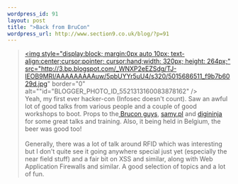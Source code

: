 ```yaml
--- 
wordpress_id: 91
layout: post
title: ">Back from BruCon"
wordpress_url: http://www.section9.co.uk/blog/?p=91
---
```

><a onblur="try {parent.deselectBloggerImageGracefully();} catch(e) {}" href="http://3.bp.blogspot.com/_WNXP2eEZSdg/TJ-lEOB9MRI/AAAAAAAAAuw/5pbUYYr5uU4/s1600/5015686511_f9b7b6029d.jpg"><img style="display:block; margin:0px auto 10px; text-align:center;cursor:pointer; cursor:hand;width: 320px; height: 264px;" src="http://3.bp.blogspot.com/_WNXP2eEZSdg/TJ-lEOB9MRI/AAAAAAAAAuw/5pbUYYr5uU4/s320/5015686511_f9b7b6029d.jpg" border="0" alt=""id="BLOGGER_PHOTO_ID_5521313160083878162" /></a><br />Yeah, my first ever hacker-con (Infosec doesn't count). Saw an awful lot of good talks from various people and a couple of good workshops to boot. Props to the<a href="http://www.brucon.org/"> Brucon guys</a>, <a href="http://samy.pl/">samy.pl</a> and <a href="http://www.digininja.org/">digininja</a> for some great talks and training. Also, it being held in Belgium, the beer was good too!<br /><br />Generally, there was a lot of talk around RFID which was interesting but I don't quite see it going anywhere special just yet (especially the near field stuff) and a fair bit on XSS and similar, along with Web Application Firewalls and similar. A good selection of topics and a lot of fun.

